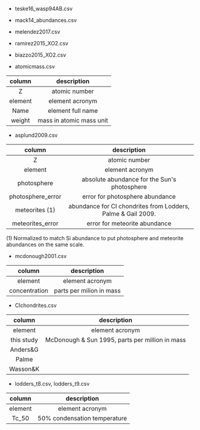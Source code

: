 * teske16_wasp94AB.csv

* mack14_abundances.csv

* melendez2017.csv
* ramirez2015_XO2.csv
* biazzo2015_XO2.csv


* atomicmass.csv

| column  | description              |
| :---:   | :--:                     |
| Z       | atomic number            |
| element | element acronym          |
| Name    | element full name        |
| weight  | mass in atomic mass unit |

* asplund2009.csv

| column            | description                                                  |
| :---:             | :---:                                                        |
| Z                 | atomic number                                                |
| element           | element acronym                                              |
| photosphere       | absolute abundance for the Sun's photosphere                 |
| photosphere_error | error for photosphere abundance                              |
| meteorites (1)    | abundance for CI chondrites from Lodders, Palme & Gail 2009. |
| meteorites_error  | error for meteorite abundance                                |

(1) Normalized to match Si abundance to put photosphere and meteorite abundances on the same scale.

* mcdonough2001.csv

| column        | description              |
| :-----------: | :----------------------: |
| element       | element acronym          |
| concentration | parts per milion in mass |

* CIchondrites.csv
 
| column     | description                                     |
| :--------: | :---------------------------------------------: |
| element    | element acronym                                 |
| this study | McDonough & Sun 1995, parts per million in mass |
| Anders&G   |                                                 |
| Palme      |                                                 |
| Wasson&K   |                                                 |

* lodders_t8.csv, lodders_t9.csv

| column  | description                  |
| :-----: | :--------------------------: |
| element | element acronym              |
| Tc_50   | 50% condensation temperature |


